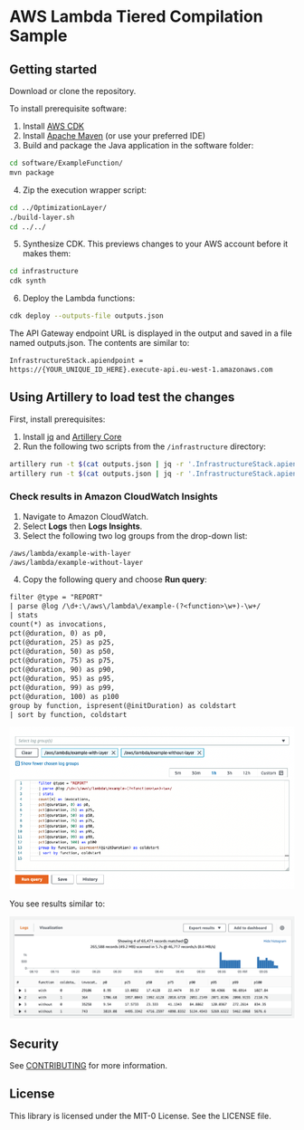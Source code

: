 # AWS Lambda Tiered Compilation Sample

## Getting started

Download or clone the repository.

To install prerequisite software:

1. Install [AWS CDK](https://docs.aws.amazon.com/cdk/latest/guide/getting_started.html)
2. Install [Apache Maven](https://maven.apache.org/install.html) (or use your preferred IDE)
3. Build and package the Java application in the software folder:

```bash
cd software/ExampleFunction/
mvn package
```

4. Zip the execution wrapper script:

```bash
cd ../OptimizationLayer/
./build-layer.sh
cd ../../
```

5. Synthesize CDK. This previews changes to your AWS account before it makes them:

```bash
cd infrastructure
cdk synth
```

6. Deploy the Lambda functions:

```bash
cdk deploy --outputs-file outputs.json
```

The API Gateway endpoint URL is displayed in the output and saved in a file named outputs.json. The contents are similar to:

```
InfrastructureStack.apiendpoint = https://{YOUR_UNIQUE_ID_HERE}.execute-api.eu-west-1.amazonaws.com
```

## Using Artillery to load test the changes

First, install prerequisites:

1. Install [jq](https://stedolan.github.io/jq/) and [Artillery Core](https://artillery.io/docs/guides/getting-started/installing-artillery.html)
2. Run the following two scripts from the `/infrastructure` directory:

```bash
artillery run -t $(cat outputs.json | jq -r '.InfrastructureStack.apiendpoint') -v '{ "url": "/without" }' loadtest.yml
artillery run -t $(cat outputs.json | jq -r '.InfrastructureStack.apiendpoint') -v '{ "url": "/with" }' loadtest.yml
```

### Check results in Amazon CloudWatch Insights

1. Navigate to Amazon CloudWatch. 
2. Select **Logs** then **Logs Insights**.
3. Select the following two log groups from the drop-down list:

```
/aws/lambda/example-with-layer
/aws/lambda/example-without-layer
```

4. Copy the following query and choose **Run query**:

```
filter @type = "REPORT"
| parse @log /\d+:\/aws\/lambda\/example-(?<function>\w+)-\w+/
| stats
count(*) as invocations,
pct(@duration, 0) as p0,
pct(@duration, 25) as p25,
pct(@duration, 50) as p50,
pct(@duration, 75) as p75,
pct(@duration, 90) as p90,
pct(@duration, 95) as p95,
pct(@duration, 99) as p99,
pct(@duration, 100) as p100
group by function, ispresent(@initDuration) as coldstart
| sort by function, coldstart
```

![Resuts](docs/insights-query.png)

You see results similar to:

![Resuts](docs/results.png)

## Security

See [CONTRIBUTING](CONTRIBUTING.md#security-issue-notifications) for more information.

## License

This library is licensed under the MIT-0 License. See the LICENSE file.

